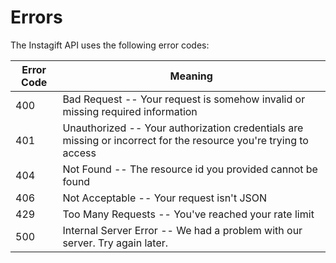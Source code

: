 # Errors

The Instagift API uses the following error codes:

Error Code | Meaning
---------- | -------
400 | Bad Request -- Your request is somehow invalid or missing required information
401 | Unauthorized -- Your authorization credentials are missing or incorrect for the resource you're trying to access
404 | Not Found -- The resource id you provided cannot be found
406 | Not Acceptable -- Your request isn't JSON
429 | Too Many Requests -- You've reached your rate limit
500 | Internal Server Error -- We had a problem with our server. Try again later.

